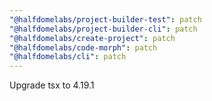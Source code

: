 ```yaml
---
"@halfdomelabs/project-builder-test": patch
"@halfdomelabs/project-builder-cli": patch
"@halfdomelabs/create-project": patch
"@halfdomelabs/code-morph": patch
"@halfdomelabs/cli": patch
---
```


Upgrade tsx to 4.19.1
